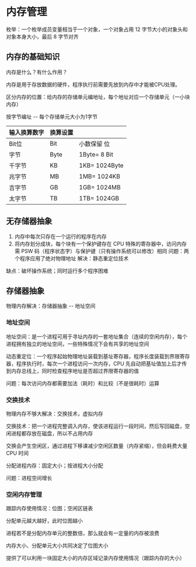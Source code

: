 # 内存管理



枚举：一个枚举成员变量相当于一个对象，一个对象占用 12 字节大小的对象头和对象本身大小，最后 8 字节对齐



## 内存的基础知识

内存是什么？有什么作用？

内存是用于存放数据的硬件，程序执行前需要先放到内存中才能被CPU处理。

区分内存的位置：给内存的存储单元编地址，每个地址对应一个存储单元（一小块内存）

按字节编址 -- 每个存储单元大小为1字节

| 输入换算数字 | 换算设置 |               |
| ------------ | -------- | ------------- |
| Bit位        | Bit      | 小数保留 位   |
| 字节         | Byte     | 1Byte= 8 Bit  |
| 千字节       | KB       | 1KB= 1024Byte |
| 兆字节       | MB       | 1MB= 1024KB   |
| 吉字节       | GB       | 1GB= 1024MB   |
| 太字节       | TB       | 1TB= 1024GB   |



## 无存储器抽象

1. 内存中每次只存在一个运行的程序在内存
2. 将内存划分成块，每个块有一个保护键存在 CPU 特殊的寄存器中，访问内存需 PSW 码（程序状态字）与保护键（只有操作系统可以修改）相同
   问题：两个程序应用了绝对物理地址
   解决：静态重定位技术

缺点：破坏操作系统；同时运行多个程序困难



## 存储器抽象

物理内存解决：存储器抽象 -- 地址空间

### 地址空间

地址空间：是一个进程可用于寻址内存的一套地址集合（连续的空闲内存），每个进程拥有独立的地址空间，一些特殊情况下会有共享的地址空间

动态重定位：一个程序起始物理地址装载到基址寄存器，程序长度装载到界限寄存器，程序执行时，每次一个进程访问一次内存，CPU 先自动把基址值加上后才传到内存总线上，同时检查程序地址是否超过界限寄存器的值

问题：每次访问内存都需要加法（耗时）和比较（不是很耗时）运算

### 交换技术

物理内存不够大解决：交换技术，虚拟内存

交换技术：把一个进程完整调入内存，使该进程运行一段时间，然后写回磁盘，空闲进程都存放在磁盘，所以不占用内存

交换会产生空闲区，通过进程下移课减少空闲区数量（内存紧缩），但会耗费大量 CPU 时间

分配进程内存：固定大小；按进程大小分配

问题：进程空间增长

### 空闲内存管理

跟踪内存使用情况：位图；空闲区链表

分配单元越大越好，此时位图越小

进程若不是分配内存单元的整数倍，那么就会有一定量的内存被浪费

内存大小、分配单元大小共同决定了位图大小

提供了可以利用一块固定大小的内存区域记录内存使用情况（跟踪内存的大小）

